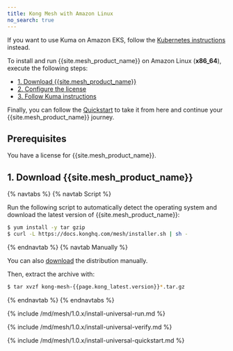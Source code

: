 ```yaml
---
title: Kong Mesh with Amazon Linux
no_search: true
---
```


<div class="alert alert-ee blue">
If you want to use Kuma on Amazon EKS, follow the
<a href="/mesh/{{page.kong_version}}/installation/kubernetes">Kubernetes instructions</a>
instead.
</div>

To install and run {{site.mesh_product_name}} on Amazon Linux (**x86_64**),
execute the following steps:

* [1. Download {{site.mesh_product_name}}](#1-download-kong-mesh)
* [2. Configure the license](#2-configure-the-license)
* [3. Follow Kuma instructions](#3-follow-kuma-instructions)

Finally, you can follow the [Quickstart](#4-quickstart) to take it from here and continue your {{site.mesh_product_name}} journey.

## Prerequisites
You have a license for {{site.mesh_product_name}}.

## 1. Download {{site.mesh_product_name}}

{% navtabs %}
{% navtab Script %}

Run the following script to automatically detect the operating system and
download the latest version of {{site.mesh_product_name}}:

```sh
$ yum install -y tar gzip
$ curl -L https://docs.konghq.com/mesh/installer.sh | sh -
```

{% endnavtab %}
{% navtab Manually %}

You can also [download](https://kong.bintray.com/kong-mesh/kong-mesh-{{page.kong_latest.version}}-centos-amd64.tar.gz)
the distribution manually.

Then, extract the archive with:

```sh
$ tar xvzf kong-mesh-{{page.kong_latest.version}}*.tar.gz
```
{% endnavtab %}
{% endnavtabs %}

{% include /md/mesh/1.0.x/install-universal-run.md %}

{% include /md/mesh/1.0.x/install-universal-verify.md %}

{% include /md/mesh/1.0.x/install-universal-quickstart.md %}
